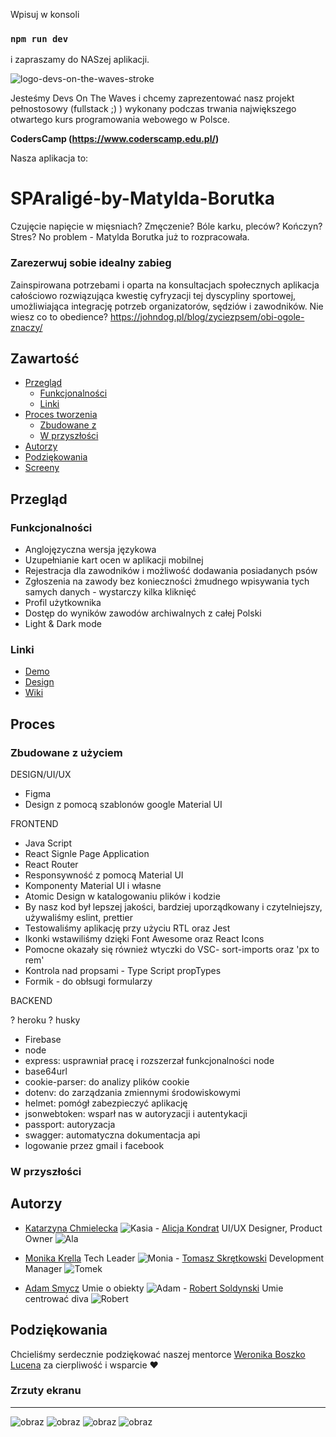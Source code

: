 Wpisuj w konsoli

### `npm run dev`

i zapraszamy do NASzej aplikacji.

![logo-devs-on-the-waves-stroke](https://user-images.githubusercontent.com/19845958/148255475-9f24bd68-7020-42e8-a0d7-c2ed885848e5.png)

Jesteśmy Devs On The Waves i chcemy zaprezentować nasz projekt pełnostosowy (fullstack ;) ) wykonany podczas trwania największego otwartego kurs
programowania webowego w Polsce.

**CodersCamp (https://www.coderscamp.edu.pl/)**

Nasza aplikacja to:
# SPAraligé-by-Matylda-Borutka

Czujęcie napięcie w mięsniach? Zmęczenie? Bóle karku, pleców? Kończyn? Stres? No problem - Matylda Borutka już to rozpracowała.

### Zarezerwuj sobie idealny zabieg

Zainspirowana potrzebami i oparta na konsultacjach społecznych aplikacja
całościowo rozwiązująca kwestię cyfryzacji tej dyscypliny sportowej,
umożliwiająca integrację potrzeb organizatorów, sędziów i zawodników. Nie wiesz
co to obedience? https://johndog.pl/blog/zyciezpsem/obi-ogole-znaczy/

## Zawartość

- [Przegląd](#przegląd)
  - [Funkcjonalności](#funkcjonalności)
  - [Linki](#linki)
- [Proces tworzenia](#proces)
  - [Zbudowane z](#zbudowane-z-użyciem)
  - [W przyszłości](#w-przyszłości)
- [Autorzy](#autorzy)
- [Podziękowania](#podziękowania)
- [Screeny](#screeny)

## Przegląd

### Funkcjonalności

- Anglojęzyczna wersja językowa
- Uzupełnianie kart ocen w aplikacji mobilnej
- Rejestracja dla zawodników i możliwość dodawania posiadanych psów
- Zgłoszenia na zawody bez konieczności żmudnego wpisywania tych samych danych -
  wystarczy kilka kliknięć
- Profil użytkownika
- Dostęp do wyników zawodów archiwalnych z całej Polski
- Light & Dark mode

### Linki

- [Demo](https://sparalige.web.app/)
- [Design](https://www.figma.com/file/60G2roW2LTZSytHhK4jx4c/SPAralige_rework?node-id=25%3A1121)
- [Wiki](https://github.com/CC2021-WBL/SPAralige-by-Matylda-Borutka/wiki)

## Proces

### Zbudowane z użyciem

DESIGN/UI/UX

- Figma
- Design z pomocą szablonów google Material UI

FRONTEND

- Java Script
- React Signle Page Application
- React Router
- Responsywność z pomocą Material UI
- Komponenty Material UI i własne
- Atomic Design w katalogowaniu plików i kodzie
- By nasz kod był lepszej jakości, bardziej uporządkowany i czytelniejszy,
  używaliśmy eslint, prettier
- Testowaliśmy aplikację przy użyciu RTL oraz Jest
- Ikonki wstawiliśmy dzięki Font Awesome oraz React Icons
- Pomocne okazały się również wtyczki do VSC- sort-imports oraz 'px to rem'
- Kontrola nad propsami - Type Script propTypes
- Formik - do obłsugi formularzy

BACKEND

? heroku
? husky
- Firebase
- node
- express: usprawniał pracę i rozszerzał funkcjonalności node
- base64url
- cookie-parser: do analizy plików cookie
- dotenv: do zarządzania zmiennymi środowiskowymi
- helmet: pomógł zabezpieczyć aplikację
- jsonwebtoken: wsparł nas w autoryzacji i autentykacji
- passport: autoryzacja
- swagger: automatyczna dokumentacja api
- logowanie przez gmail i facebook

### W przyszłości

## Autorzy

- [Katarzyna Chmielecka](https://github.com/KatarzynaChmielecka) 
![Kasia](https://user-images.githubusercontent.com/96307488/164980419-1d052ee4-b201-4925-a5e3-95d9e8257287.png) - [Alicja Kondrat](https://github.com/pierwszazlewej) UI/UX Designer, Product Owner ![Ala](https://user-images.githubusercontent.com/96307488/164980440-f4e0b9c0-a666-4824-958e-2d64c9d09072.png)

- [Monika Krella](https://github.com/MonikaKrella) Tech Leader ![Monia](https://user-images.githubusercontent.com/96307488/164980457-d7fee3c1-4796-462a-a747-7c32ce696f8b.png) - [Tomasz Skrętkowski](https://github.com/n0macx) Development Manager ![Tomek](https://user-images.githubusercontent.com/96307488/164980499-ca9e750b-498a-43a4-9cde-280e0d03760c.png)

- [Adam Smycz](https://github.com/Smyku6) Umie o obiekty ![Adam](https://user-images.githubusercontent.com/96307488/164980505-6136d984-14a1-4364-b8db-e7a4f964b523.png) - [Robert Soldynski](https://github.com/RobertS-ki) Umie centrować diva ![Robert](https://user-images.githubusercontent.com/96307488/164980380-97e183a0-073b-4c89-b698-678ff0e242d3.png)


## Podziękowania

Chcieliśmy serdecznie podziękować naszej mentorce
[Weronika Boszko Lucena](https://github.com/vieraboschkova) za cierpliwość i
wsparcie ♥
  
 

### Zrzuty ekranu
---
![obraz](https://user-images.githubusercontent.com/96307488/164765315-49044db2-d8b0-4fde-b2af-64b01d86bb22.png)
![obraz](https://user-images.githubusercontent.com/96307488/164765281-497a9a6b-08ee-4c98-9914-63d521312e11.png)
![obraz](https://user-images.githubusercontent.com/96307488/164765367-839f8291-77b3-4c34-ac08-6f42093c2c7d.png)
![obraz](https://user-images.githubusercontent.com/96307488/164765828-70baa610-53ec-4e95-b939-9922463abb52.png)

